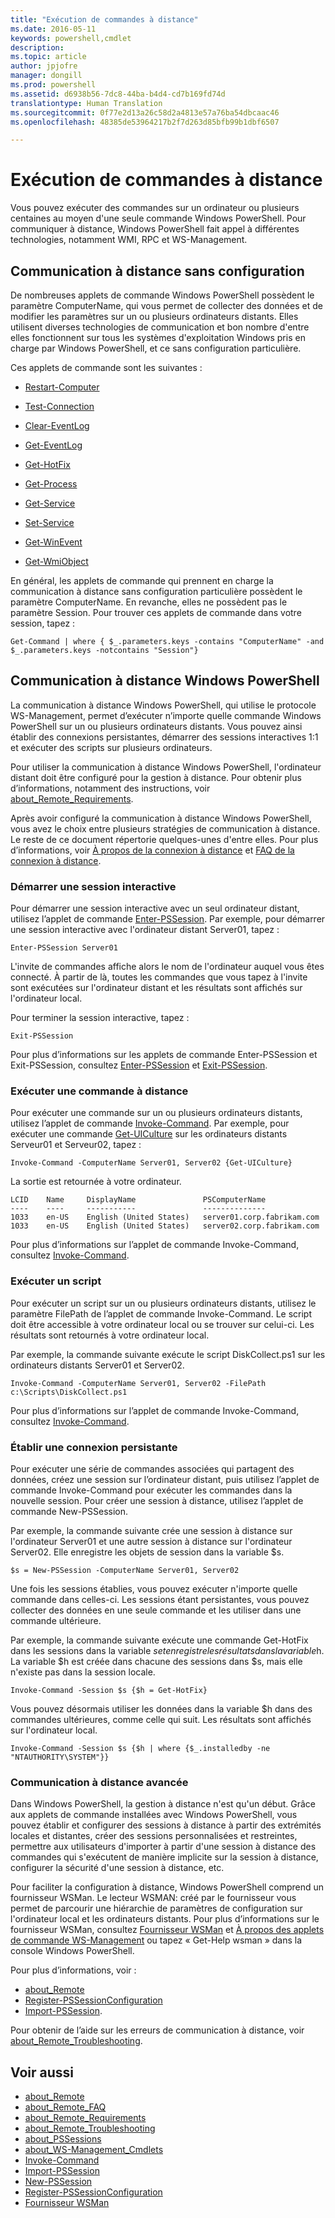 ```yaml
---
title: "Exécution de commandes à distance"
ms.date: 2016-05-11
keywords: powershell,cmdlet
description: 
ms.topic: article
author: jpjofre
manager: dongill
ms.prod: powershell
ms.assetid: d6938b56-7dc8-44ba-b4d4-cd7b169fd74d
translationtype: Human Translation
ms.sourcegitcommit: 0f77e2d13a26c58d2a4813e57a76ba54dbcaac46
ms.openlocfilehash: 48385de53964217b2f7d263d85bfb99b1dbf6507

---
```


# Exécution de commandes à distance
Vous pouvez exécuter des commandes sur un ordinateur ou plusieurs centaines au moyen d'une seule commande Windows PowerShell. Pour communiquer à distance, Windows PowerShell fait appel à différentes technologies, notamment WMI, RPC et WS\-Management.

## Communication à distance sans configuration
De nombreuses applets de commande Windows PowerShell possèdent le paramètre ComputerName, qui vous permet de collecter des données et de modifier les paramètres sur un ou plusieurs ordinateurs distants. Elles utilisent diverses technologies de communication et bon nombre d'entre elles fonctionnent sur tous les systèmes d'exploitation Windows pris en charge par Windows PowerShell, et ce sans configuration particulière.

Ces applets de commande sont les suivantes :

-   [Restart-Computer](https://technet.microsoft.com/en-us/library/dd315301.aspx)

-   [Test-Connection](https://technet.microsoft.com/en-us/library/dd315259.aspx)

-   [Clear-EventLog](https://technet.microsoft.com/en-us/library/dd347552.aspx)

-   [Get-EventLog](https://technet.microsoft.com/en-us/library/dd315250.aspx)

-   [Get-HotFix](https://technet.microsoft.com/en-us/library/e1ef636f-5170-4675-b564-199d9ef6f101)

-   [Get-Process](https://technet.microsoft.com/en-us/library/dd347630.aspx)

-   [Get-Service](https://technet.microsoft.com/en-us/library/dd347591.aspx)

-   [Set-Service](https://technet.microsoft.com/en-us/library/dd315324.aspx)

-   [Get-WinEvent](https://technet.microsoft.com/en-us/library/dd315358.aspx)

-   [Get-WmiObject](https://technet.microsoft.com/en-us/library/dd315295.aspx)

En général, les applets de commande qui prennent en charge la communication à distance sans configuration particulière possèdent le paramètre ComputerName. En revanche, elles ne possèdent pas le paramètre Session. Pour trouver ces applets de commande dans votre session, tapez :

```
Get-Command | where { $_.parameters.keys -contains "ComputerName" -and $_.parameters.keys -notcontains "Session"}
```

## Communication à distance Windows PowerShell
La communication à distance Windows PowerShell, qui utilise le protocole WS\-Management, permet d’exécuter n’importe quelle commande Windows PowerShell sur un ou plusieurs ordinateurs distants. Vous pouvez ainsi établir des connexions persistantes, démarrer des sessions interactives 1:1 et exécuter des scripts sur plusieurs ordinateurs.

Pour utiliser la communication à distance Windows PowerShell, l'ordinateur distant doit être configuré pour la gestion à distance. Pour obtenir plus d’informations, notamment des instructions, voir [about_Remote_Requirements](https://technet.microsoft.com/en-us/library/dd315349.aspx).

Après avoir configuré la communication à distance Windows PowerShell, vous avez le choix entre plusieurs stratégies de communication à distance. Le reste de ce document répertorie quelques-unes d'entre elles. Pour plus d’informations, voir [À propos de la connexion à distance](https://technet.microsoft.com/en-us/library/dd347744.aspx) et [FAQ de la connexion à distance](https://technet.microsoft.com/en-us/library/dd347744.aspx).

### Démarrer une session interactive
Pour démarrer une session interactive avec un seul ordinateur distant, utilisez l’applet de commande [Enter-PSSession](https://technet.microsoft.com/en-us/library/dd315384.aspx). Par exemple, pour démarrer une session interactive avec l'ordinateur distant Server01, tapez :

```
Enter-PSSession Server01
```

L'invite de commandes affiche alors le nom de l'ordinateur auquel vous êtes connecté. À partir de là, toutes les commandes que vous tapez à l'invite sont exécutées sur l'ordinateur distant et les résultats sont affichés sur l'ordinateur local.

Pour terminer la session interactive, tapez :

```
Exit-PSSession
```

Pour plus d’informations sur les applets de commande Enter\-PSSession et Exit\-PSSession, consultez [Enter-PSSession](https://technet.microsoft.com/en-us/library/dd315384.aspx) et [Exit-PSSession](https://technet.microsoft.com/en-us/library/dd315322.aspx).

### Exécuter une commande à distance
Pour exécuter une commande sur un ou plusieurs ordinateurs distants, utilisez l’applet de commande [Invoke-Command](https://technet.microsoft.com/en-us/library/dd347578.aspx).
Par exemple, pour exécuter une commande [Get-UICulture](https://technet.microsoft.com/en-us/library/dd347742.aspx) sur les ordinateurs distants Serveur01 et Serveur02, tapez :

```
Invoke-Command -ComputerName Server01, Server02 {Get-UICulture}
```

La sortie est retournée à votre ordinateur.

```
LCID    Name     DisplayName               PSComputerName
----    ----     -----------               --------------
1033    en-US    English (United States)   server01.corp.fabrikam.com
1033    en-US    English (United States)   server02.corp.fabrikam.com
```

Pour plus d’informations sur l’applet de commande Invoke\-Command, consultez [Invoke-Command](https://technet.microsoft.com/en-us/library/22fd98ba-1874-492e-95a5-c069467b8462).

### Exécuter un script
Pour exécuter un script sur un ou plusieurs ordinateurs distants, utilisez le paramètre FilePath de l’applet de commande Invoke\-Command. Le script doit être accessible à votre ordinateur local ou se trouver sur celui-ci. Les résultats sont retournés à votre ordinateur local.

Par exemple, la commande suivante exécute le script DiskCollect.ps1 sur les ordinateurs distants Server01 et Server02.

```
Invoke-Command -ComputerName Server01, Server02 -FilePath c:\Scripts\DiskCollect.ps1
```

Pour plus d’informations sur l’applet de commande Invoke\-Command, consultez [Invoke-Command](https://technet.microsoft.com/en-us/library/dd347578.aspx).

### Établir une connexion persistante
Pour exécuter une série de commandes associées qui partagent des données, créez une session sur l’ordinateur distant, puis utilisez l’applet de commande Invoke\-Command pour exécuter les commandes dans la nouvelle session. Pour créer une session à distance, utilisez l’applet de commande New\-PSSession.

Par exemple, la commande suivante crée une session à distance sur l'ordinateur Server01 et une autre session à distance sur l'ordinateur Server02. Elle enregistre les objets de session dans la variable $s.

```
$s = New-PSSession -ComputerName Server01, Server02
```

Une fois les sessions établies, vous pouvez exécuter n'importe quelle commande dans celles-ci. Les sessions étant persistantes, vous pouvez collecter des données en une seule commande et les utiliser dans une commande ultérieure.

Par exemple, la commande suivante exécute une commande Get\-HotFix dans les sessions dans la variable $s et enregistre les résultats dans la variable $h. La variable $h est créée dans chacune des sessions dans $s, mais elle n'existe pas dans la session locale.

```
Invoke-Command -Session $s {$h = Get-HotFix}
```

Vous pouvez désormais utiliser les données dans la variable $h dans des commandes ultérieures, comme celle qui suit. Les résultats sont affichés sur l'ordinateur local.

```
Invoke-Command -Session $s {$h | where {$_.installedby -ne "NTAUTHORITY\SYSTEM"}}
```

### Communication à distance avancée
Dans Windows PowerShell, la gestion à distance n'est qu'un début. Grâce aux applets de commande installées avec Windows PowerShell, vous pouvez établir et configurer des sessions à distance à partir des extrémités locales et distantes, créer des sessions personnalisées et restreintes, permettre aux utilisateurs d'importer à partir d'une session à distance des commandes qui s'exécutent de manière implicite sur la session à distance, configurer la sécurité d'une session à distance, etc.

Pour faciliter la configuration à distance, Windows PowerShell comprend un fournisseur WSMan. Le lecteur WSMAN: créé par le fournisseur vous permet de parcourir une hiérarchie de paramètres de configuration sur l'ordinateur local et les ordinateurs distants.
Pour plus d’informations sur le fournisseur WSMan, consultez [Fournisseur WSMan](https://technet.microsoft.com/en-us/library/dd819476.aspx) et   [À propos des applets de commande WS-Management](https://technet.microsoft.com/en-us/library/dd819481.aspx) ou tapez « Get\-Help wsman » dans la console Windows PowerShell.

Pour plus d’informations, voir :
- [about_Remote](https://technet.microsoft.com/en-us/library/dd315359.aspx)
- [Register-PSSessionConfiguration](https://technet.microsoft.com/en-us/library/dd819496.aspx)
- [Import-PSSession](https://technet.microsoft.com/en-us/library/dd347575.aspx). 

Pour obtenir de l’aide sur les erreurs de communication à distance, voir [about_Remote_Troubleshooting](https://technet.microsoft.com/en-us/library/dd347642.aspx).

## Voir aussi
- [about_Remote](https://technet.microsoft.com/en-us/library/9b4a5c87-9162-4adf-bdfe-fbc80b9b8970)
- [about_Remote_FAQ](https://technet.microsoft.com/en-us/library/e23702fd-9415-4a98-9975-390a4d3adc42)
- [about_Remote_Requirements](https://technet.microsoft.com/en-us/library/da213949-134c-4741-b307-81f4492ba1bd)
- [about_Remote_Troubleshooting](https://technet.microsoft.com/en-us/library/2f890148-8578-49ed-85ea-79a489dd6317)
- [about_PSSessions](https://technet.microsoft.com/en-us/library/7a9b4e0e-fa1b-47b0-92f6-6e2995d70acb)
- [about_WS-Management_Cmdlets](https://technet.microsoft.com/en-us/library/6ed3370a-ea10-45a5-9493-696aeace27ed)
- [Invoke-Command](https://technet.microsoft.com/en-us/library/22fd98ba-1874-492e-95a5-c069467b8462)
- [Import-PSSession](https://technet.microsoft.com/en-us/library/048c115e-a6fb-4e0d-8cea-c5ca24630c9d)
- [New-PSSession](https://technet.microsoft.com/en-us/library/59452f12-a11d-4558-99ea-e6ca6ad5ffd3)
- [Register-PSSessionConfiguration](https://technet.microsoft.com/en-us/library/af68867a-d201-4b19-a1de-594015ed8a25)
- [Fournisseur WSMan](https://technet.microsoft.com/en-us/library/66fe1241-e08f-49ca-832f-a84c33ca8735)




<!--HONumber=Jul16_HO1-->


